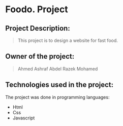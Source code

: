# Foodo. Project

## Project Description:

> This project is to design a website for fast food.

## Owner of the project:

> Ahmed Ashraf Abdel Razek Mohamed

## Technologies used in the project:

The project was done in programming languages:
- Html
- Css
- Javascript

